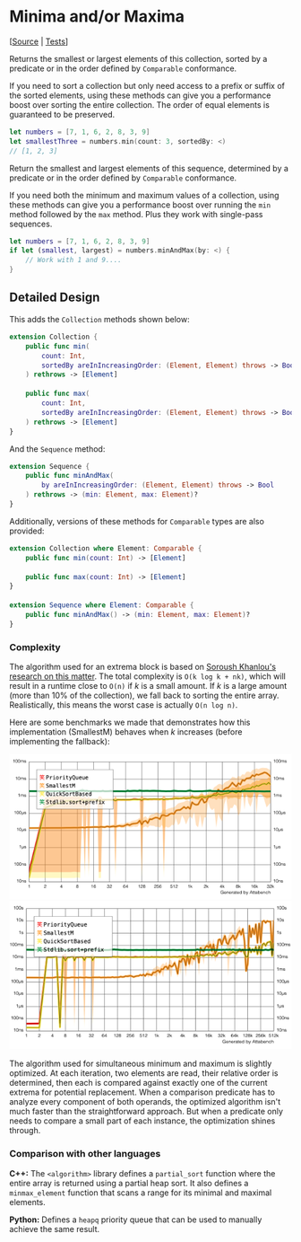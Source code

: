 # Minima and/or Maxima

[[Source](https://github.com/apple/swift-algorithms/blob/main/Sources/Algorithms/MinMax.swift) | 
 [Tests](https://github.com/apple/swift-algorithms/blob/main/Tests/SwiftAlgorithmsTests/MinMaxTests.swift)]

Returns the smallest or largest elements of this collection, sorted by a predicate or in the order defined by `Comparable` conformance.

If you need to sort a collection but only need access to a prefix or suffix of the sorted elements, using these methods can give you a performance boost over sorting the entire collection. The order of equal elements is guaranteed to be preserved.

```swift
let numbers = [7, 1, 6, 2, 8, 3, 9]
let smallestThree = numbers.min(count: 3, sortedBy: <)
// [1, 2, 3]
```

Return the smallest and largest elements of this sequence, determined by a predicate or in the order defined by `Comparable` conformance.

If you need both the minimum and maximum values of a collection, using these methods can give you a performance boost over running the `min` method followed by the `max` method. Plus they work with single-pass sequences.

```swift
let numbers = [7, 1, 6, 2, 8, 3, 9]
if let (smallest, largest) = numbers.minAndMax(by: <) {
    // Work with 1 and 9....
}
```

## Detailed Design

This adds the `Collection` methods shown below:

```swift
extension Collection {
    public func min(
        count: Int, 
        sortedBy areInIncreasingOrder: (Element, Element) throws -> Bool
    ) rethrows -> [Element]
    
    public func max(
        count: Int, 
        sortedBy areInIncreasingOrder: (Element, Element) throws -> Bool
    ) rethrows -> [Element]
}
```

And the `Sequence` method:

```swift
extension Sequence {
    public func minAndMax(
        by areInIncreasingOrder: (Element, Element) throws -> Bool
    ) rethrows -> (min: Element, max: Element)?
}
```

Additionally, versions of these methods for `Comparable` types are also provided:

```swift
extension Collection where Element: Comparable {
    public func min(count: Int) -> [Element]

    public func max(count: Int) -> [Element]
}

extension Sequence where Element: Comparable {
    public func minAndMax() -> (min: Element, max: Element)?
}
```

### Complexity

The algorithm used for an extrema block is based on [Soroush Khanlou's research on this matter](https://khanlou.com/2018/12/analyzing-complexity/). The total complexity is `O(k log k + nk)`, which will result in a runtime close to `O(n)` if *k* is a small amount. If *k* is a large amount (more than 10% of the collection), we fall back to sorting the entire array. Realistically, this means the worst case is actually `O(n log n)`.

Here are some benchmarks we made that demonstrates how this implementation (SmallestM) behaves when *k* increases (before implementing the fallback):

![Benchmark](Resources/SortedPrefix/FewElements.png)
![Benchmark 2](Resources/SortedPrefix/ManyElements.png)

The algorithm used for simultaneous minimum and maximum is slightly optimized. At each iteration, two elements are read, their relative order is determined, then each is compared against exactly one of the current extrema for potential replacement. When a comparison predicate has to analyze every component of both operands, the optimized algorithm isn't much faster than the straightforward approach. But when a predicate only needs to compare a small part of each instance, the optimization shines through.

### Comparison with other languages

**C++:** The `<algorithm>` library defines a `partial_sort` function where the entire array is returned using a partial heap sort. It also defines a `minmax_element` function that scans a range for its minimal and maximal elements.

**Python:** Defines a `heapq` priority queue that can be used to manually achieve the same result.

